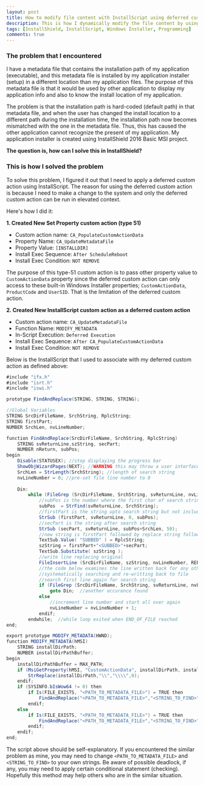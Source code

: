 ```yaml
---
layout: post
title: How to modify file content with InstallScript using deferred custom action
description: This is how I dynamically modify the file content by using deferred custom action with InstallScript to do a find-and-replace of a string during installation time in InstallShield Basic MSI.
tags: [InstallShield, InstallScript, Windows Installer, Programming]
comments: true
---
```


### The problem that I encountered

I have a metadata file that contains the installation path of my application (executable), and this metadata file is installed by my application installer (setup) in a different location than my application files. The purpose of this metadata file is that it would be used by other application to display my application info and also to know the install location of my application.

The problem is that the installation path is hard-coded (default path) in that metadata file, and when the user has changed the install location to a different path during the installation time, the installation path now becomes mismatched with the one in the metadata file. Thus, this has caused the other application cannot recognize the present of my application. My application installer is created using InstallShield 2016 Basic MSI project.

**The question is, how can I solve this in InstallShield?**



### This is how I solved the problem

To solve this problem, I figured it out that I need to apply a deferred custom action using InstallScript. The reason for using the deferred custom action is because I need to make a change to the system and only the deferred custom action can be run in elevated context.

Here's how I did it:

**1. Created New Set Property custom action (type 51)**

- Custom action name: `CA_PopulateCustomActionData`
- Property Name: `CA_UpdateMetadataFile`
- Property Value: `[INSTALLDIR]`
- Install Exec Sequence: `After ScheduleReboot`
- Install Exec Condition: `NOT REMOVE`

The purpose of this type-51 custom action is to pass other property value to `CustomActionData` property since the deferred custom action can only access to these built-in Windows Installer properties; `CustomActionData`, `ProductCode` and `UserSID`. That is the limitation of the deferred custom action.

**2. Created New InstallScript custom action as a deferred custom action**

- Custom action name: `CA_UpdateMetadataFile`
- Function Name: `MODIFY_METADATA`
- In-Script Execution: `Deferred Execution`
- Install Exec Sequence: `After CA_PopulateCustomActionData`
- Install Exec Condition: `NOT REMOVE`

Below is the InstallScript that I used to associate with my deferred custom action as defined above:

```cs
#include "ifx.h"
#include "isrt.h"
#include "iswi.h"

prototype FindAndReplace(STRING, STRING, STRING);

//Global Variables
STRING SrcDirFileName, SrchString, RplcString;
STRING firstPart;
NUMBER SrchLen, nvLineNumber;

function FindAndReplace(SrcDirFileName, SrchString, RplcString)
	STRING svReturnLine,szString, secPart;
	NUMBER nReturn, subPos;
begin
	Disable(STATUSEX); //stop displaying the progress bar
    ShowObjWizardPages(NEXT); //WARNING this may throw a user interface
    SrchLen = StrLength(SrchString); //length of search string
    nvLineNumber = 0; //pre-set file line number to 0
    
    Din: 
		while (FileGrep (SrcDirFileName, SrchString, svReturnLine, nvLineNumber, RESTART)=0)
			//subPos is the number where the first char of search string was found
			subPos	= StrFind(svReturnLine, SrchString);
			//firstPart is the string upto search string but not including searchString
			StrSub (firstPart, svReturnLine, 0, subPos);
			//secPart is the string after search string
			StrSub (secPart, svReturnLine, subPos+SrchLen, 50);
			//new string is firstPart followed by replace string followed by secPart
			TextSub.Value( "SUBBED" ) = RplcString;
			szString = firstPart+"<SUBBED>"+secPart;
			TextSub.Substitute( szString );
			//write line replacing original  
			FileInsertLine (SrcDirFileName, szString, nvLineNumber, REPLACE);
			//the code below examines the line written back for any other occurences
			//systematically searching and re-writting back to file
			//search first line again for search string
			if (FileGrep (SrcDirFileName, SrchString, svReturnLine, nvLineNumber, RESTART)=0) then
				goto Din;  //another occurence found
			else
				//increment line number and start all over again
				nvLineNumber = nvLineNumber + 1;
			endif;
		endwhile;  //while loop exited when END_OF_FILE reached  
end;

export prototype MODIFY_METADATA(HWND);
function MODIFY_METADATA(hMSI)
	STRING installDirPath;
	NUMBER installDirPathBuffer;
begin
	installDirPathBuffer = MAX_PATH;
	if (MsiGetProperty(hMSI, "CustomActionData", installDirPath, installDirPathBuffer) == ERROR_SUCCESS) then
		StrReplace(installDirPath,"\\","\\\\",0);
	endif;
	if (SYSINFO.bIsWow64 != 0) then
		if Is(FILE_EXISTS, "<PATH_TO_METADATA_FILE>") = TRUE then
			FindAndReplace("<PATH_TO_METADATA_FILE>","<STRING_TO_FIND>", installDirPath);
		endif;
	else
		if Is(FILE_EXISTS, "<PATH_TO_METADATA_FILE>") = TRUE then
			FindAndReplace("<PATH_TO_METADATA_FILE>","<STRING_TO_FIND>", installDirPath);
		endif;
	endif;
end;
```



The script above should be self-explanatory. If you encountered the similar problem as mine, you may need to change `<PATH_TO_METADATA_FILE>` and `<STRING_TO_FIND>` to your own strings. Be aware of possible deadlock, if any, you may need to apply certain conditional statement (checking). Hopefully this method may help others who are in the similar situation.